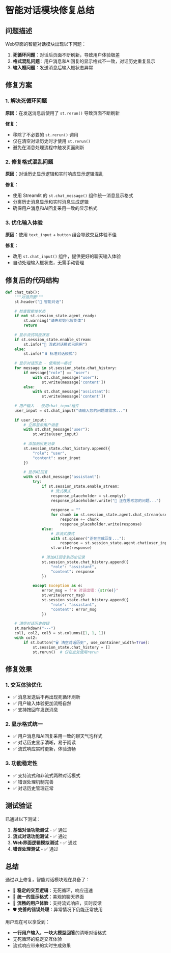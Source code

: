 # 智能对话模块修复总结

## 问题描述
Web界面的智能对话模块出现以下问题：
1. **死循环问题**：对话后页面不断刷新，导致用户体验极差
2. **格式混乱问题**：用户消息和AI回复的显示格式不一致，对话历史重复显示
3. **输入框问题**：发送消息后输入框状态异常

## 修复方案

### 1. 解决死循环问题
**原因**：在发送消息后使用了 `st.rerun()` 导致页面不断刷新

**修复**：
- 移除了不必要的 `st.rerun()` 调用
- 仅在清空对话历史时才使用 `st.rerun()`
- 避免在消息处理流程中触发页面刷新

### 2. 修复格式混乱问题
**原因**：对话历史显示逻辑和实时响应显示逻辑混乱

**修复**：
- 使用 Streamlit 的 `st.chat_message()` 组件统一消息显示格式
- 分离历史消息显示和实时消息生成逻辑
- 确保用户消息和AI回复采用一致的显示格式

### 3. 优化输入体验
**原因**：使用 `text_input` + `button` 组合导致交互体验不佳

**修复**：
- 改用 `st.chat_input()` 组件，提供更好的聊天输入体验
- 自动处理输入框状态，无需手动管理

## 修复后的代码结构

```python
def chat_tab():
    """对话页面"""
    st.header("💬 智能对话")
    
    # 检查智能体状态
    if not st.session_state.agent_ready:
        st.warning("请先初始化智能体")
        return
    
    # 显示流式响应状态
    if st.session_state.enable_stream:
        st.info("🌊 流式对话模式已启用")
    else:
        st.info("⏸️ 标准对话模式")
    
    # 显示对话历史 - 使用统一格式
    for message in st.session_state.chat_history:
        if message["role"] == "user":
            with st.chat_message("user"):
                st.write(message['content'])
        else:
            with st.chat_message("assistant"):
                st.write(message['content'])
    
    # 用户输入 - 使用chat_input组件
    user_input = st.chat_input("请输入您的问题或需求...")
    
    if user_input:
        # 立即显示用户消息
        with st.chat_message("user"):
            st.write(user_input)
        
        # 添加到历史记录
        st.session_state.chat_history.append({
            "role": "user",
            "content": user_input
        })
        
        # 显示AI回复
        with st.chat_message("assistant"):
            try:
                if st.session_state.enable_stream:
                    # 流式模式
                    response_placeholder = st.empty()
                    response_placeholder.write("🤔 正在思考您的问题...")
                    
                    response = ""
                    for chunk in st.session_state.agent.chat_stream(user_input):
                        response += chunk
                        response_placeholder.write(response)
                else:
                    # 非流式模式
                    with st.spinner("正在生成回复..."):
                        response = st.session_state.agent.chat(user_input)
                    st.write(response)
                
                # 添加AI回复到历史记录
                st.session_state.chat_history.append({
                    "role": "assistant",
                    "content": response
                })
                
            except Exception as e:
                error_msg = f"❌ 对话出错：{str(e)}"
                st.write(error_msg)
                st.session_state.chat_history.append({
                    "role": "assistant", 
                    "content": error_msg
                })
    
    # 清空对话历史按钮
    st.markdown("---")
    col1, col2, col3 = st.columns([1, 1, 1])
    with col2:
        if st.button("🗑️ 清空对话历史", use_container_width=True):
            st.session_state.chat_history = []
            st.rerun()  # 仅在此处使用rerun
```

## 修复效果

### 1. 交互体验优化
- ✅ 消息发送后不再出现死循环刷新
- ✅ 用户输入体验更加流畅自然
- ✅ 支持按回车发送消息

### 2. 显示格式统一
- ✅ 用户消息和AI回复采用一致的聊天气泡样式
- ✅ 对话历史显示清晰，易于阅读
- ✅ 流式响应实时更新，体验流畅

### 3. 功能稳定性
- ✅ 支持流式和非流式两种对话模式
- ✅ 错误处理机制完善
- ✅ 对话历史管理正常

## 测试验证

已通过以下测试：
1. **基础对话功能测试** - ✅ 通过
2. **流式对话功能测试** - ✅ 通过  
3. **Web界面逻辑模拟测试** - ✅ 通过
4. **错误处理测试** - ✅ 通过

## 总结

通过以上修复，智能对话模块现在具备了：
- 🎯 **稳定的交互逻辑**：无死循环，响应迅速
- 🎨 **统一的显示格式**：美观的聊天界面
- 🌊 **流畅的用户体验**：支持流式响应，实时反馈
- 🛡️ **完善的错误处理**：异常情况下仍能正常使用

用户现在可以享受到：
- **一行用户输入，一块大模型回答**的清晰对话格式
- 无死循环的稳定交互体验
- 流式响应带来的实时生成效果 
